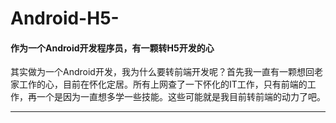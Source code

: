 # Android-H5-
#### 作为一个Android开发程序员，有一颗转H5开发的心
其实做为一个Android开发，我为什么要转前端开发呢？首先我一直有一颗想回老家工作的心，目前在怀化定居。所有上网查了一下怀化的IT工作，只有前端的工作，再一个是因为一直想多学一些技能。这些可能就是我目前转前端的动力了吧。

***

[^RUNOOB]: 菜鸟教程 -- 学的不仅是技术，更是梦想！！！
